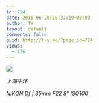 ```yaml
---
id: 724
date: 2016-06-28T16:37:19+00:00
author: TY
layout: default
comments: false
guid: http://t-y.me/?page_id=724
views:
  - 176
---
```


![](http://7o51e6.com5.z0.glb.qiniucdn.com/16-8-13/22779405.jpg?imageMogr2/thumbnail/600x)

<p class="text-center">
  <em><span>上海中环</span><br /> </em>
</p>

<p class="text-center">
  <em>NIKON Df | 35mm F22 8&#8243; ISO100</em>
</p>
